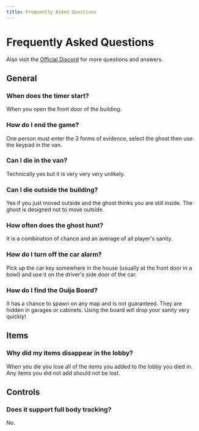 ```yaml
---
title: Frequently Asked Questions
---
```


# Frequently Asked Questions

Also visit the [Official Discord](https://discordapp.com/channels/435431947963990026/435432207071313922/761107434898325535) for more questions and answers.

## General

### When does the timer start?

When you open the front door of the building.

### How do I end the game?

One person must enter the 3 forms of evidence, select the ghost then use the keypad in the van.

### Can I die in the van?

Technically yes but it is very very very unlikely.

### Can I die outside the building?

Yes if you just moved outside and the ghost thinks you are still inside. The ghost is designed not to move outside.

### How often does the ghost hunt?

It is a combination of chance and an average of all player's sanity.

### How do I turn off the car alarm?

Pick up the car key somewhere in the house (usually at the front door in a bowl) and use it on the driver's side door of the car.

### How do I find the Ouija Board?

It has a chance to spawn on any map and is not guaranteed. They are hidden in garages or cabinets. Using the board will drop your sanity very quickly!

## Items

### Why did my items disappear in the lobby?

When you die you lose all of the items you added to the lobby you died in. Any items you did not add should not be lost.

## Controls

### Does it support full body tracking?

No.

